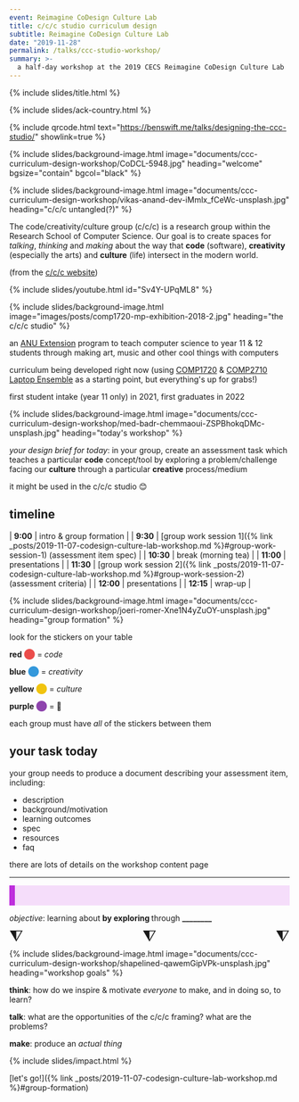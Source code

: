 ```yaml
---
event: Reimagine CoDesign Culture Lab
title: c/c/c studio curriculum design
subtitle: Reimagine CoDesign Culture Lab
date: "2019-11-28"
permalink: /talks/ccc-studio-workshop/
summary: >-
  a half-day workshop at the 2019 CECS Reimagine CoDesign Culture Lab
---
```


{% include slides/title.html %}

<script src="{% link assets/js/TweenMax.min.js %}"></script>
<script src="{% link assets/js/Winwheel.js %}"></script>
<script src="{% link assets/js/ccc-workshop-wheels.js %}"></script>

{% include slides/ack-country.html %}

{% include qrcode.html text="https://benswift.me/talks/designing-the-ccc-studio/" showlink=true %}

{% include slides/background-image.html image="documents/ccc-curriculum-design-workshop/CoDCL-5948.jpg" heading="welcome" bgsize="contain" bgcol="black" %}

{% include slides/background-image.html image="documents/ccc-curriculum-design-workshop/vikas-anand-dev-iMmlx_fCeWc-unsplash.jpg" heading="c/c/c untangled(?)" %}

The code/creativity/culture group (c/c/c) is a research group within the
Research School of Computer Science. Our goal is to create spaces for _talking_,
_thinking_ and _making_ about the way that **code** (software), **creativity**
(especially the arts) and **culture** (life) intersect in the modern world.

(from the [c/c/c website](https://cs.anu.edu.au/code-creativity-culture/))

{% include slides/youtube.html id="Sv4Y-UPqML8" %}

{% include slides/background-image.html image="images/posts/comp1720-mp-exhibition-2018-2.jpg" heading="the c/c/c studio" %}

an [ANU Extension](https://cs.anu.edu.au/code-creativity-culture/) program to
teach computer science to year 11 & 12 students through making art, music and
other cool things with computers

curriculum being developed right now (using
[COMP1720](https://cs.anu.edu.au/courses/comp1720/) & [COMP2710 Laptop
Ensemble](https://cs.anu.edu.au/code-creativity-culture/lens/) as a starting
point, but everything's up for grabs!)

first student intake (year 11 only) in 2021, first graduates in 2022

{% include slides/background-image.html image="documents/ccc-curriculum-design-workshop/med-badr-chemmaoui-ZSPBhokqDMc-unsplash.jpg" heading="today's workshop" %}

_your design brief for today_: in your group, create an assessment task which
teaches a particular **code** concept/tool by exploring a problem/challenge
facing our **culture** through a particular **creative** process/medium

it might be used in the c/c/c studio 😊

## timeline

| **9:00**  | intro & group formation                                                                                                                           |
| **9:30**  | [group work session 1]({% link _posts/2019-11-07-codesign-culture-lab-workshop.md %}#group-work-session-1) (assessment item spec) |
| **10:30** | break (morning tea)                                                                                                                               |
| **11:00** | presentations                                                                                                                                     |
| **11:30** | [group work session 2]({% link _posts/2019-11-07-codesign-culture-lab-workshop.md %}#group-work-session-2) (assessment criteria)  |
| **12:00** | presentations                                                                                                                                     |
| **12:15** | wrap-up                                                                                                                                           |

{% include slides/background-image.html image="documents/ccc-curriculum-design-workshop/joeri-romer-Xne1N4yZuOY-unsplash.jpg" heading="group formation" %}

look for the stickers on your table

**red**&nbsp;<span style="color:#eb4d4b;">⬤</span> = _code_

**blue**&nbsp;<span style="color:#3498db;">⬤</span> = _creativity_

**yellow**&nbsp;<span style="color:#f1c40f;">⬤</span> = _culture_

**purple**&nbsp;<span style="color:#8e44ad;">⬤</span> = 💩

each group must have _all_ of the stickers between them

## your task today

your group needs to produce a document describing your assessment item,
including:

- description
- background/motivation
- learning outcomes
- spec
- resources
- faq

there are lots of details on the workshop content page

---

<style>
.wheelIndicator {
  font-size:2em;
  line-height: 0.7;
  text-align:center;
  display: block;
}

.wheelResult {
  font-size:1.3em;
  background-color: #f5ddfa;
  border-left: 10px solid #be2edd;
  padding: 1em 1em;
  margin: 0;
}
</style>

<p class="wheelResult">

<em>objective</em>: learning about <strong><span
class="codeWheel-canvas-result">________</span></strong> by exploring
<strong><span class="cultureWheel-canvas-result">________</span></strong>
through <strong><span
class="creativityWheel-canvas-result">________</span></strong>

</p>

<div style="width:100%; display:flex; justify-content:space-between;">
<div><div class="wheelIndicator">⧨</div><div id="codeWheel-canvas"></div></div>
<div><div class="wheelIndicator">⧨</div><div id="cultureWheel-canvas"></div></div>
<div><div class="wheelIndicator">⧨</div><div id="creativityWheel-canvas"></div></div>
</div>

<script>

document.addEventListener("DOMContentLoaded", function(){

const wheelWidth = Reveal.getConfig().width/7;

let codeWheel = makeWheel(
  [
	"algorithms",
	"embedded systems",
	"signal processing",
	"software design",
	"databases",
	"networks",
	"UI/UX design",
	"data analytics",
	"machine learning",
	"cybersecurity"
  ],
  "codeWheel-canvas",
  wheelWidth,
  (wheel, indicatedSegment) => {
    targetSpans = document.getElementsByClassName(`${wheel.canvasId}-result`);
    for (let e of targetSpans) {
      e.textContent = indicatedSegment.text;
    }
  }
);

let creativityWheel = makeWheel(
  [
	"music",
	"sound",
	"dance",
	"photography",
	"painting",
	"drawing",
	"textiles",
	"film",
	"sculpture",
	"creative writing",
	"memes",
  ],
  "creativityWheel-canvas",
  wheelWidth,
  (wheel, indicatedSegment) => {
    targetSpans = document.getElementsByClassName(`${wheel.canvasId}-result`);
    for (let e of targetSpans) {
      e.textContent = indicatedSegment.text;
    }
  }
);

let cultureWheel = makeWheel(
  [
	"privacy",
	"ethics",
	"wealth distribution",
	"climate change",
	"work-life balance",
	"social media use",
	"immigration",
	"tolerance",
	"food security",
	"world peace"
  ],
  "cultureWheel-canvas",
  wheelWidth,
  (wheel, indicatedSegment) => {
    targetSpans = document.getElementsByClassName(`${wheel.canvasId}-result`);
    for (let e of targetSpans) {
      e.textContent = indicatedSegment.text;
    }
  }
);
});
</script>

{% include slides/background-image.html image="documents/ccc-curriculum-design-workshop/shapelined-qawemGipVPk-unsplash.jpg" heading="workshop goals" %}

**think**: how do we inspire & motivate _everyone_ to make, and in doing so, to learn?

**talk**: what are the opportunities of the c/c/c framing? what are the problems?

**make**: produce an _actual thing_

{% include slides/impact.html %}

[let's go!]({% link
_posts/2019-11-07-codesign-culture-lab-workshop.md %}#group-formation)
